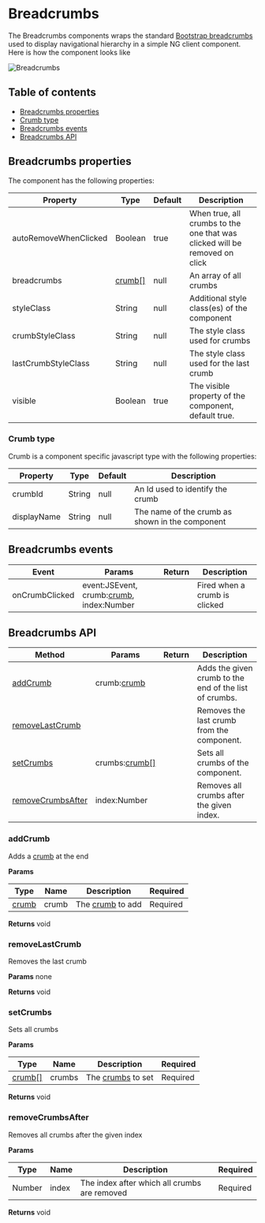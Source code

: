 # Breadcrumbs

The Breadcrumbs components wraps the standard [Bootstrap breadcrumbs](http://getbootstrap.com/components/#breadcrumbs) used to display navigational hierarchy in a simple NG client component. Here is how the component looks like

![Breadcrumbs](<../../../../.gitbook/assets/image\_01 (1).png>)

## Table of contents

* [Breadcrumbs properties](breadcrumbs.md#breadcrumbs-properties)
* [Crumb type](breadcrumbs.md#crumb-type)
* [Breadcrumbs events](breadcrumbs.md#breadcrumbs-events)
* [Breadcrumbs API](breadcrumbs.md#breadcrumbs-api)

## Breadcrumbs properties

The component has the following properties:

| Property              | Type                                   | Default | Description                                                                |
| --------------------- | -------------------------------------- | ------- | -------------------------------------------------------------------------- |
| autoRemoveWhenClicked | Boolean                                | true    | When true, all crumbs to the one that was clicked will be removed on click |
| breadcrumbs           | [crumb\[\]](breadcrumbs.md#crumb-type) | null    | An array of all crumbs                                                     |
| styleClass            | String                                 | null    | Additional style class(es) of the component                                |
| crumbStyleClass       | String                                 | null    | The style class used for crumbs                                            |
| lastCrumbStyleClass   | String                                 | null    | The style class used for the last crumb                                    |
| visible               | Boolean                                | true    | The visible property of the component, default true.                       |

### Crumb type

Crumb is a component specific javascript type with the following properties:

| Property    | Type   | Default | Description                                     |
| ----------- | ------ | ------- | ----------------------------------------------- |
| crumbId     | String | null    | An Id used to identify the crumb                |
| displayName | String | null    | The name of the crumb as shown in the component |

## Breadcrumbs events

| Event          | Params                                                                | Return | Description                   |
| -------------- | --------------------------------------------------------------------- | ------ | ----------------------------- |
| onCrumbClicked | event:JSEvent, crumb:[crumb](breadcrumbs.md#crumb-type), index:Number |        | Fired when a crumb is clicked |

## Breadcrumbs API

| Method                                                | Params                                        | Return | Description                                            |
| ----------------------------------------------------- | --------------------------------------------- | ------ | ------------------------------------------------------ |
| [addCrumb](breadcrumbs.md#addcrumb)                   | crumb:[crumb](breadcrumbs.md#crumb-type)      |        | Adds the given crumb to the end of the list of crumbs. |
| [removeLastCrumb](breadcrumbs.md#removelastcrumb)     |                                               |        | Removes the last crumb from the component.             |
| [setCrumbs](breadcrumbs.md#setcrumbs)                 | crumbs:[crumb\[\]](breadcrumbs.md#crumb-type) |        | Sets all crumbs of the component.                      |
| [removeCrumbsAfter](breadcrumbs.md#removecrumbsafter) | index:Number                                  |        | Removes all crumbs after the given index.              |

### addCrumb

Adds a [crumb](breadcrumbs.md#crumb-type) at the end

**Params**

| Type                               | Name  | Description                                   | Required |
| ---------------------------------- | ----- | --------------------------------------------- | -------- |
| [crumb](breadcrumbs.md#crumb-type) | crumb | The [crumb](breadcrumbs.md#crumb-type) to add | Required |

**Returns** void

### removeLastCrumb

Removes the last crumb

**Params** none

**Returns** void

### setCrumbs

Sets all crumbs

**Params**

| Type                                   | Name   | Description                                    | Required |
| -------------------------------------- | ------ | ---------------------------------------------- | -------- |
| [crumb\[\]](breadcrumbs.md#crumb-type) | crumbs | The [crumbs](breadcrumbs.md#crumb-type) to set | Required |

**Returns** void

### removeCrumbsAfter

Removes all crumbs after the given index

**Params**

| Type   | Name  | Description                                  | Required |
| ------ | ----- | -------------------------------------------- | -------- |
| Number | index | The index after which all crumbs are removed | Required |

**Returns** void
